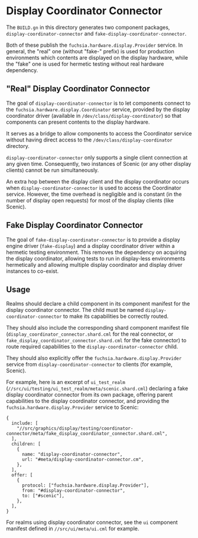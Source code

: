 # Display Coordinator Connector

The `BUILD.gn` in this directory generates two component packages,
`display-coordinator-connector` and `fake-display-coordinator-connector`.

Both of these publish the `fuchsia.hardware.display.Provider` service. In
general, the "real" one (without "fake-" prefix) is used for production
environments which contents are displayed on the display hardware, while the
"fake" one is used for hermetic testing without real hardware dependency.

## "Real" Display Coordinator Connector

The goal of `display-coordinator-connector` is to let components connect to the
`fuchsia.hardware.display.Coordinator` service, provided by the display
coordinator driver (available in `/dev/class/display-coordinator`) so that
components can present contents to the display hardware.

It serves as a bridge to allow components to access the Coordinator service without
having direct access to the `/dev/class/display-coordinator` directory.

`display-coordinator-connector` only supports a single client connection at any
given time. Consequently, two instances of Scenic (or any other display clients)
cannot be run simultaneously.

An extra hop between the display client and the display coordinator occurs when
`display-coordinator-connector` is used to access the Coordinator service.
However, the time overhead is negligible and is constant (in the number of
display open requests) for most of the display clients (like Scenic).

## Fake Display Coordinator Connector

The goal of `fake-display-coordinator-connector` is to provide a display engine
driver (`fake-display`) and a display coordinator driver within a hermetic
testing environment. This removes the dependency on acquiring the display
coordinator, allowing tests to run in display-less environments hermetically and
allowing multiple display coordinator and display driver instances to co-exist.

## Usage

Realms should declare a child component in its component manifest for the
display coordinator connector. The child must be named
`display-coordinator-connector` to make its capabilities be correctly routed.

They should also include the corresponding shard component manifest file
(`display_coordinator_connector.shard.cml` for the real connector, or
`fake_display_coordinator_connector.shard.cml` for the fake connector) to route
required capabilities to the `display-coordinator-connector` child.

They should also explicitly offer the `fuchsia.hardware.display.Provider`
service from `display-coordinator-connector` to clients (for example, Scenic).

For example, here is an excerpt of `ui_test_realm`
(`//src/ui/testing/ui_test_realm/meta/scenic.shard.cml`) declaring a fake
display coordinator connector from its own package, offering parent capabilities
to the display coordinator connector, and providing the
`fuchsia.hardware.display.Provider` service to Scenic:

```json5
{
  include: [
    "//src/graphics/display/testing/coordinator-connector/meta/fake_display_coordinator_connector.shard.cml",
  ],
  children: [
    {
      name: "display-coordinator-connector",
      url: "#meta/display-coordinator-connector.cm",
    },
  ],
  offer: [
    {
      protocol: ["fuchsia.hardware.display.Provider"],
      from: "#display-coordinator-connector",
      to: ["#scenic"],
    },
  ],
}
```

For realms using display coordinator connector, see the `ui` component manifest
defined in `//src/ui/meta/ui.cml` for example.
